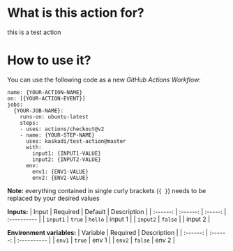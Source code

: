 # What is this action for?

this is a test action

# How to use it?

You can use the following code as a new _GitHub Actions Workflow_:

```
name: {YOUR-ACTION-NAME}
on: [{YOUR-ACTION-EVENT}]
jobs:
  {YOUR-JOB-NAME}:
    runs-on: ubuntu-latest
    steps:
    - uses: actions/checkout@v2
    - name: {YOUR-STEP-NAME}
      uses: kaskadi/test-action@master
      with:
        input1: {INPUT1-VALUE}
        input2: {INPUT2-VALUE}
      env:
        env1: {ENV1-VALUE}
        env2: {ENV2-VALUE}
```

**Note:** everything contained in single curly brackets (`{ }`) needs to be replaced by your desired values

**Inputs:**
|   Input  | Required | Default | Description |
| :------: | :------: | :-----: | :---------- |
| `input1` |  `true`  | `hello` | input 1     |
| `input2` |  `false` |         | input 2     |

**Environment variables:**
| Variable | Required | Description |
| :------: | :------: | :---------- |
|  `env1`  |  `true`  | env 1       |
|  `env2`  |  `false` | env 2       |
